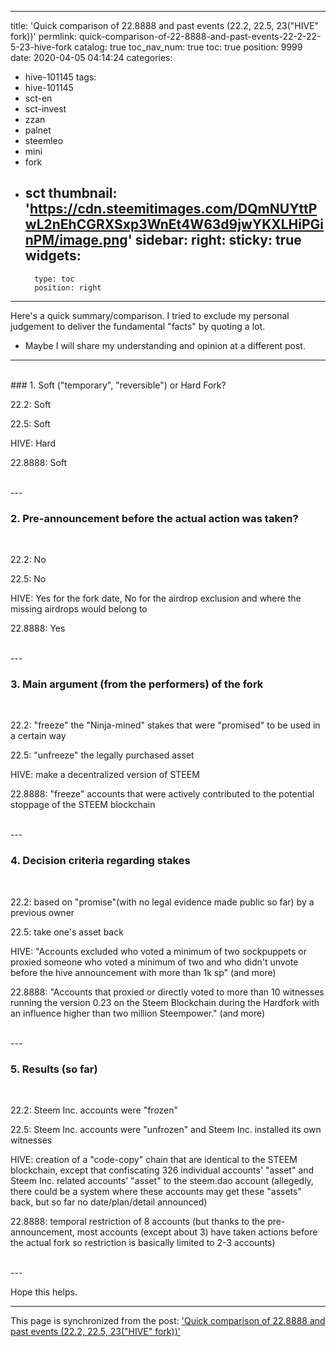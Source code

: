 
---
title: 'Quick comparison of 22.8888 and past events (22.2, 22.5, 23("HIVE" fork))'
permlink: quick-comparison-of-22-8888-and-past-events-22-2-22-5-23-hive-fork
catalog: true
toc_nav_num: true
toc: true
position: 9999
date: 2020-04-05 04:14:24
categories:
- hive-101145
tags:
- hive-101145
- sct-en
- sct-invest
- zzan
- palnet
- steemleo
- mini
- fork
- sct
thumbnail: 'https://cdn.steemitimages.com/DQmNUYttPwL2nEhCGRXSxp3WnEt4W63d9jwYKXLHiPGinPM/image.png'
sidebar:
    right:
        sticky: true
widgets:
    -
        type: toc
        position: right
---


Here's a quick summary/comparison. I tried to exclude my personal judgement to deliver the fundamental "facts" by quoting a lot. 

* Maybe I will share my understanding and opinion at a different post.

---
<br>
### 1. Soft ("temporary", "reversible") or Hard Fork?
<br>

22.2: Soft

22.5: Soft

HIVE: Hard

22.8888: Soft

<br>
---

### 2. Pre-announcement before the actual action was taken?
<br>

22.2: No

22.5: No

HIVE: Yes for the fork date, No for the airdrop exclusion and where the missing airdrops would belong to

22.8888: Yes


<br>
---

###  3. Main argument (from the performers) of the fork
<br>

22.2: "freeze" the "Ninja-mined" stakes that were "promised" to be used in a certain way

22.5: "unfreeze" the legally purchased asset

HIVE: make a decentralized version of STEEM

22.8888: "freeze" accounts that were actively contributed to the potential stoppage of the STEEM blockchain


<br>
---

###  4. Decision criteria regarding stakes
<br>

22.2: based on "promise"(with no legal evidence made public so far) by a previous owner 

22.5: take one's asset back

HIVE: "Accounts excluded who voted a minimum of two sockpuppets or proxied someone who voted a minimum of two and who didn't unvote before the hive announcement with more than 1k sp" (and more)

22.8888: "Accounts that proxied or directly voted to more than 10 witnesses running the version 0.23 on the Steem Blockchain during the Hardfork with an influence higher than two million Steempower." (and more)


<br>
---


###  5. Results (so far)
<br>

22.2: Steem Inc. accounts were "frozen"

22.5: Steem Inc. accounts were "unfrozen" and Steem Inc. installed its own witnesses

HIVE: creation of a "code-copy" chain that are identical to the STEEM blockchain, except that confiscating 326 individual accounts' "asset" and Steem Inc. related accounts' "asset" to the steem.dao account (allegedly, there could be a system where these accounts may get these "assets" back, but so far no date/plan/detail announced)

22.8888: temporal restriction of 8 accounts (but thanks to the pre-announcement, most accounts (except about 3) have taken actions before the actual fork so restriction is basically limited to 2-3 accounts)


<br>
---

Hope this helps.

- - -

This page is synchronized from the post: ['Quick comparison of 22.8888 and past events (22.2, 22.5, 23("HIVE" fork))'](https://steemit.com/@glory7/quick-comparison-of-22-8888-and-past-events-22-2-22-5-23-hive-fork)
